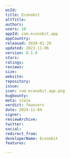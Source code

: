 ```yaml
---
wsId: 
title: Econobit
altTitle: 
authors: 
users: 10
appId: com.econobit.app
appCountry: 
released: 2020-01-29
updated: 2023-11-06
version: 0.1.8
stars: 
ratings: 
reviews: 
size: 
website: 
repository: 
issue: 
icon: com.econobit.app.png
bugbounty: 
meta: stale
verdict: fewusers
date: 2024-11-04
signer: 
reviewArchive: 
twitter: 
social: 
redirect_from: 
developerName: Econobit
features: 

---
```


